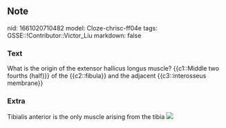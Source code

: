 ## Note
nid: 1661020710482
model: Cloze-chrisc-ff04e
tags: GSSE::!Contributor::Victor_Liu
markdown: false

### Text
What is the origin of the extensor hallicus longus muscle?
{{c1::Middle two fourths (half)}} of the {{c2::fibula}} and the
adjacent {{c3::interosseus membrane}}

### Extra
Tibialis anterior is the only muscle arising from the tibia
<img src="paste-1b78fb2144e4f8296024a630300825e433b75777.jpg">
